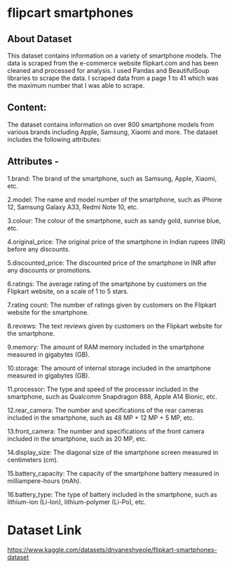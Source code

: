 
# flipcart smartphones
## About Dataset

This dataset contains information on a variety of smartphone models. The data is scraped from the e-commerce website flipkart.com and has been cleaned and processed for analysis. I used Pandas and BeautifulSoup libraries to scrape the data. I scraped data from a page 1 to 41 which was the maximum number that I was able to scrape.
## Content:
The dataset contains information on over 800 smartphone models from various brands including Apple, Samsung, Xiaomi and more. The dataset includes the following attributes:
## Attributes -
1.brand: The brand of the smartphone, such as Samsung, Apple, Xiaomi, etc.

2.model: The name and model number of the smartphone, such as iPhone 12, Samsung Galaxy A33, Redmi Note 10, etc.

3.colour: The colour of the smartphone, such as sandy gold, sunrise blue, etc.

4.original_price: The original price of the smartphone in Indian rupees (INR) before any discounts.

5.discounted_price: The discounted price of the smartphone in INR after any discounts or promotions.

6.ratings: The average rating of the smartphone by customers on the Flipkart website, on a scale of 1 to 5 stars.

7.rating count: The number of ratings given by customers on the Flipkart website for the smartphone.

8.reviews: The text reviews given by customers on the Flipkart website for the smartphone.

9.memory: The amount of RAM memory included in the smartphone measured in gigabytes (GB).

10.storage: The amount of internal storage included in the smartphone measured in gigabytes (GB).

11.processor: The type and speed of the processor included in the smartphone, such as Qualcomm Snapdragon 888, Apple A14 Bionic, etc.

12.rear_camera: The number and specifications of the rear cameras included in the smartphone, such as 48 MP + 12 MP + 5 MP, etc.

13.front_camera: The number and specifications of the front camera included in the smartphone, such as 20 MP, etc.

14.display_size: The diagonal size of the smartphone screen measured in centimeters (cm).

15.battery_capacity: The capacity of the smartphone battery measured in milliampere-hours (mAh).

16.battery_type: The type of battery included in the smartphone, such as lithium-ion (Li-Ion), lithium-polymer (Li-Po), etc.
# Dataset Link
https://www.kaggle.com/datasets/dnyaneshyeole/flipkart-smartphones-dataset



